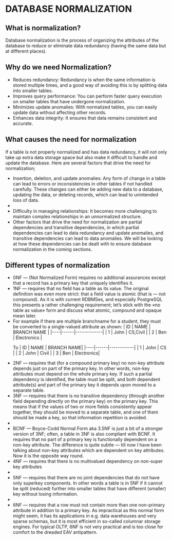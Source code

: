 # DATABASE NORMALIZATION
## What is normalization?
Database normalization is the process of organizing the attributes of the database to reduce or eliminate data redundancy (having the same data but at different places).

## Why do we need Normalization?
<ul>
<li>Reduces redundancy: Redundancy is when the same information is stored multiple times, and a good way of avoiding this is by splitting data into smaller tables.</li>
<li>Improves query performance: You can perform faster query execution on smaller tables that have undergone normalization.</li>
<li>Minimizes update anomalies: With normalized tables, you can easily update data without affecting other records.</li>
<li>Enhances data integrity: It ensures that data remains consistent and accurate.</li>
</ul>

## What causes the need for normalization
If a table is not properly normalized and has data redundancy, it will not only take up extra data storage space but also make it difficult to handle and update the database.
Here are several factors that drive the need for normalization;
<ul>
<li>Insertion, deletion, and update anomalies: Any form of change in a table can lead to errors or inconsistencies in other tables if not handled carefully. These changes can either be adding new data to a database, updating the data, or deleting records, which can lead to unintended loss of data.<li>
<li>Difficulty in managing relationships: It becomes more challenging to maintain complex relationships in an unnormalized structure.</li>
<li>Other factors that drive the need for normalization are partial dependencies and transitive dependencies, in which partial dependencies can lead to data redundancy and update anomalies, and transitive dependencies can lead to data anomalies. We will be looking at how these dependencies can be dealt with to ensure database normalization in the coming sections.</li>
</ul>

## Different types of normalization
<ul>
<li>0NF —  (Not Normalized Form) requires no additional assurances except that a record has a primary key that uniquely identifies it.</li>
<li>1NF — requires that no field has a table as its value. The original definition was even more strict: that a field value is atomic (that is — not compound). As it is with current RDBMSes, and especially PostgreSQL this presents a rather challenging requirement; let’s stick with the «no table as value» form and discuss what atomic, compound and opaque mean later.<li>
For example if there are multiple branchname for a student, they must be converted to a single-valued attribute as shown:
| ID | NAME | BRANCH NAME |
|----|------|-------------|
|  1 | John | CS,Civil    |  
| 2  | Ben  | Electronics |

To
| ID | NAME | BRANCH NAME|
|----|------|------------|
| 1  | John | CS         |
| 2  | John | Civil      |
| 3  | Ben  | Electronics|



<li>2NF — requires that (for a compound primary key) no non-key attribute depends just on part of the primary key. In other words, non-key attributes must depend on the whole primary key. If such a partial dependency is identified, the table must be split, and both dependent attribute(s) and part of the primary key it depends upon moved to a separate table.</li>
<li>3NF — requires that there is no transitive dependency (through another field depending directly on the primary key) on the primary key. This means that if the values of two or more fields consistently appear together, they should be moved to a separate table, and one of them should be made a key, so that information repetition is avoided.<li>
<li>BCNF — Boyce-Codd Normal Form aka 3.5NF is just a bit of a stronger version of 3NF; often, a table in 3NF is also compliant with BCNF.
It requires that no part of a primary key is functionally dependent on a non-key attribute. The difference is quite subtle — till now I have been talking about non-key attributes which are dependent on key attributes. Now it is the opposite way round.</li>
<li>4NF — requires that there is no multivalued dependency on non-super key attributes<li>
<li>5NF — requires that there are no joint dependencies that do not have only superkey components. In other words a table is in 5NF if it cannot be split (reduced) further into smaller tables that have different (smaller) key without losing information.<li>
<li>6NF — requires that a row must not contain more than one non-primary attribute in addition to a primary key. As impractical as this normal form might seem, it has its applications in e.g. data warehouses and very sparse schemas, but it is most efficient in so-called columnar storage engines. For typical OLTP, 6NF is not very practical and is too close for comfort to the dreaded EAV antipattern.</li>

</ul>


